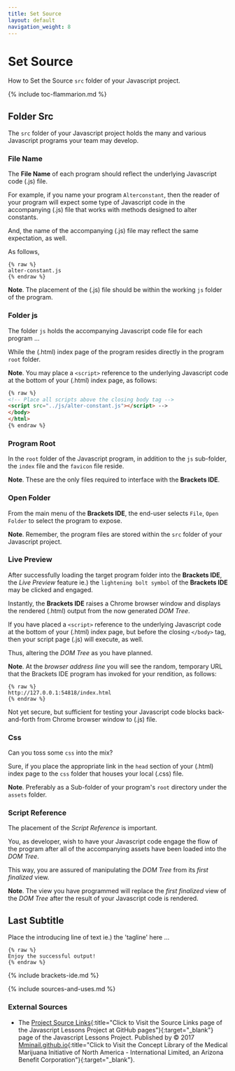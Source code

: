 ```yaml
---
title: Set Source
layout: default
navigation_weight: 8
---
```

# Set Source

How to Set the Source `src` folder of your Javascript project.

{% include toc-flammarion.md %}

## Folder Src

The `src` folder of your Javascript project holds the many and various Javascript programs your team may develop.

### File Name

The **File Name** of each program should reflect the underlying Javascript code (.js) file.

For example, if you name your program `Alterconstant`, then the reader of your program will expect some type of Javascript code in the accompanying (.js) file that works with methods designed to alter constants.

And, the name of the accompanying (.js) file may reflect the same expectation, as well.

As follows,

```liquid
{% raw %}
alter-constant.js
{% endraw %}
```

**Note**. The placement of the (.js) file should be within the working `js` folder of the program.

### Folder js

The folder `js` holds the accompanying Javascript code file for each program ...

While the (.html) index page of the program resides directly in the program `root` folder.

**Note**. You may place a `<script>` reference to the underlying Javascript code at the bottom of your (.html) index page, as follows:

```html
{% raw %}
<!-- Place all scripts above the closing body tag -->
<script src="../js/alter-constant.js"></script> -->
</body>
</html>
{% endraw %}
```

### Program Root

In the `root` folder of the Javascript program, in addition to the `js` sub-folder, the `index` file and the `favicon` file reside.

**Note**. These are the only files required to interface with the **Brackets IDE**.

### Open Folder

From the main menu of the **Brackets IDE**, the end-user selects `File`, `Open Folder` to select the program to expose.

**Note**. Remember, the program files are stored within the `src` folder of your Javascript project.

### Live Preview

After successfully loading the target program folder into the **Brackets IDE**, the *Live Preview* feature ie.) the `lightening bolt symbol` of the **Brackets IDE** may be clicked and engaged.

Instantly, the **Brackets IDE** raises a Chrome browser window and displays the rendered (.html) output from the now generated *DOM Tree*.

If you have placed a `<script>` reference to the underlying Javascript code at the bottom of your (.html) index page, but before the closing `</body>` tag, then your script page (.js) will execute, as well.

Thus, altering the *DOM Tree* as you have planned.

**Note**. At the *browser address line* you will see the random, temporary URL that the Brackets IDE program has invoked for your rendition, as follows:

```liquid
{% raw %}
http://127.0.0.1:54818/index.html
{% endraw %}
```

Not yet secure, but sufficient for testing your Javascript code blocks back-and-forth from Chrome browser window to (.js) file.

### Css

Can you toss some `css` into the mix?

Sure, if you place the appropriate link in the `head` section of your (.html) index page to the `css` folder that houses your local (.css) file.

**Note**. Preferably as a Sub-folder of your program's `root` directory under the `assets` folder.

### Script Reference

The placement of the *Script Reference* is important.

You, as developer, wish to have your Javascript code engage the flow of the program after all of the accompanying assets have been loaded into the *DOM Tree*.

This way, you are assured of manipulating the *DOM Tree* from its *first finalized* view.

**Note**. The view you have programmed will replace the *first finalized* view of the *DOM Tree* after the result of your Javascript code is rendered.

## Last Subtitle

Place the introducing line of text ie.) the 'tagline' here ...

```liquid
{% raw %}
Enjoy the successful output!
{% endraw %}
```

{% include brackets-ide.md %}

{% include sources-and-uses.md %}

### External Sources

- The [Project Source Links](https://mminail.github.io/Javascript/Source-Javascript-Links.htm){:title="Click to Visit the Source Links page of the Javascript Lessons Project at GitHub pages"}{:target="_blank"} page of the Javascript Lessons Project. Published by © 2017 [Mminail.github.io](https://mminail.github.io/){:title="Click to Visit the Concept Library of the Medical Marijuana Initiative of North America - International Limited, an Arizona Benefit Corporation"}{:target="_blank"}.
